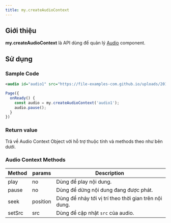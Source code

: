 ```yaml
---
title: my.createAudioContext
---
```


## Giới thiệu

**my.createAudioContext** là API dùng để quản lý [Audio](/docs/component/media/audio) component.

## Sử dụng

### Sample Code

```xml
<audio id="audio1" src="https://file-examples-com.github.io/uploads/2017/11/file_example_MP3_5MG.mp3" name="Sample Audio" author="Unknown" />
```

```js
Page({
  onReady() {
    const audio = my.createAudioContext('audio1');
    audio.pause();
  }
})
```
### Return value

Trả về Audio Context Object với hỗ trợ thuộc tính và methods theo như bên dưới.

### Audio Context Methods
| Method | params   | Description                                           |
| ------ | -------- | ----------------------------------------------------- |
| play   | no       | Dùng để play nội dung.                                |
| pause  | no       | Dùng để dừng nội dung đang được phát.                 |
| seek   | position | Dùng để nhảy tới vị trí theo thời gian trên nội dung. |
| setSrc | src      | Dùng để cập nhật `src` của audio.                     |
